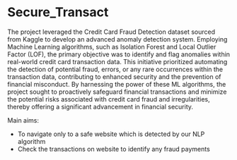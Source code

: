 ﻿# Secure_Transact

 The project leveraged the Credit Card Fraud Detection dataset sourced from Kaggle to develop an advanced anomaly detection system. Employing Machine Learning algorithms, such as Isolation Forest and Local Outlier Factor (LOF), the primary objective was to identify and flag anomalies within real-world credit card transaction data. This initiative prioritized automating the detection of potential fraud, errors, or any rare occurrences within the transaction data, contributing to enhanced security and the prevention of financial misconduct. By harnessing the power of these ML algorithms, the project sought to proactively safeguard financial transactions and minimize the potential risks associated with credit card fraud and irregularities, thereby offering a significant advancement in financial security.

 Main aims:
 <ul>
  <li> To navigate only to a safe website which is detected by our NLP algorithm</li>
  <li> Check the transactions on website to identify any fraud payments</li>
 </ul>
